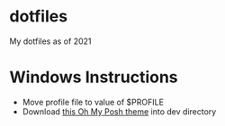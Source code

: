 # dotfiles

My dotfiles as of 2021

# Windows Instructions

* Move profile file to value of $PROFILE
* Download [this Oh My Posh theme](https://github.com/matthew-gries/GruvboxOhMyPoshTheme.git) into dev directory

